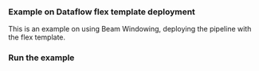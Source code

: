 ### Example on Dataflow flex template deployment

This is an example on using Beam Windowing, deploying the pipeline with the flex template.

### Run the example

